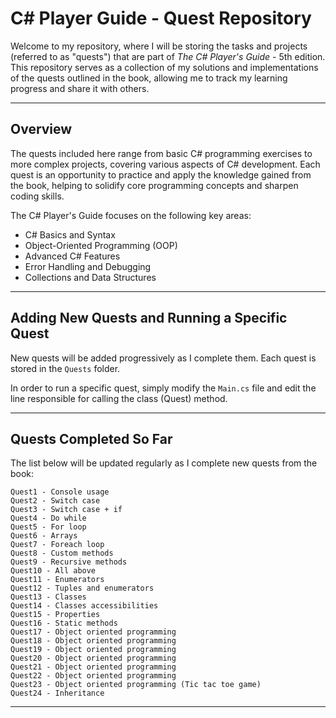 # C# Player Guide - Quest Repository

Welcome to my repository, where I will be storing the tasks and projects (referred to as "quests") that are part of *The C# Player's Guide* - 5th edition. This repository serves as a collection of my solutions and implementations of the quests outlined in the book, allowing me to track my learning progress and share it with others.

---

## Overview

The quests included here range from basic C# programming exercises to more complex projects, covering various aspects of C# development. Each quest is an opportunity to practice and apply the knowledge gained from the book, helping to solidify core programming concepts and sharpen coding skills. 

The C# Player's Guide focuses on the following key areas:
- C# Basics and Syntax
- Object-Oriented Programming (OOP)
- Advanced C# Features
- Error Handling and Debugging
- Collections and Data Structures

---

## Adding New Quests and Running a Specific Quest

New quests will be added progressively as I complete them. Each quest is stored in the `Quests` folder.

In order to run a specific quest, simply modify the `Main.cs` file and edit the line responsible for calling the class (Quest) method.

---

## Quests Completed So Far
The list below will be updated regularly as I complete new quests from the book:

    Quest1 - Console usage
    Quest2 - Switch case
    Quest3 - Switch case + if
    Quest4 - Do while
    Quest5 - For loop
    Quest6 - Arrays
    Quest7 - Foreach loop
    Quest8 - Custom methods
    Quest9 - Recursive methods
    Quest10 - All above
    Quest11 - Enumerators
    Quest12 - Tuples and enumerators
    Quest13 - Classes
    Quest14 - Classes accessibilities
    Quest15 - Properties
    Quest16 - Static methods
    Quest17 - Object oriented programming
    Quest18 - Object oriented programming
    Quest19 - Object oriented programming
    Quest20 - Object oriented programming
    Quest21 - Object oriented programming
    Quest22 - Object oriented programming
    Quest23 - Object oriented programming (Tic tac toe game)
    Quest24 - Inheritance
    
---
